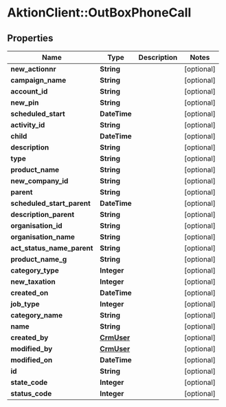 # AktionClient::OutBoxPhoneCall

## Properties
Name | Type | Description | Notes
------------ | ------------- | ------------- | -------------
**new_actionnr** | **String** |  | [optional] 
**campaign_name** | **String** |  | [optional] 
**account_id** | **String** |  | [optional] 
**new_pin** | **String** |  | [optional] 
**scheduled_start** | **DateTime** |  | [optional] 
**activity_id** | **String** |  | [optional] 
**child** | **DateTime** |  | [optional] 
**description** | **String** |  | [optional] 
**type** | **String** |  | [optional] 
**product_name** | **String** |  | [optional] 
**new_company_id** | **String** |  | [optional] 
**parent** | **String** |  | [optional] 
**scheduled_start_parent** | **DateTime** |  | [optional] 
**description_parent** | **String** |  | [optional] 
**organisation_id** | **String** |  | [optional] 
**organisation_name** | **String** |  | [optional] 
**act_status_name_parent** | **String** |  | [optional] 
**product_name_g** | **String** |  | [optional] 
**category_type** | **Integer** |  | [optional] 
**new_taxation** | **Integer** |  | [optional] 
**created_on** | **DateTime** |  | [optional] 
**job_type** | **Integer** |  | [optional] 
**category_name** | **String** |  | [optional] 
**name** | **String** |  | [optional] 
**created_by** | [**CrmUser**](CrmUser.md) |  | [optional] 
**modified_by** | [**CrmUser**](CrmUser.md) |  | [optional] 
**modified_on** | **DateTime** |  | [optional] 
**id** | **String** |  | [optional] 
**state_code** | **Integer** |  | [optional] 
**status_code** | **Integer** |  | [optional] 


